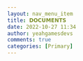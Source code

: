 ```yaml
---
layout: nav_menu_item
title: 𝗗𝗢𝗖𝗨𝗠𝗘𝗡𝗧𝗦
date: 2022-10-27 11:34
author: yeahgamesdevs
comments: true
categories: [Primary]
---
```


